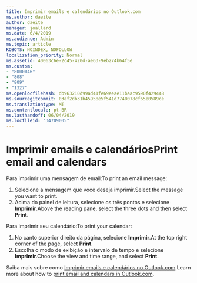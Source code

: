 ```yaml
---
title: Imprimir emails e calendários no Outlook.com
ms.author: daeite
author: daeite
manager: joallard
ms.date: 6/4/2019
ms.audience: Admin
ms.topic: article
ROBOTS: NOINDEX, NOFOLLOW
localization_priority: Normal
ms.assetid: 40063c6e-2c45-420d-ae63-9eb274b64f5e
ms.custom:
- "8000046"
- "808"
- "809"
- "1327"
ms.openlocfilehash: db963210d99ad41fe69eeae11baac9590f429448
ms.sourcegitcommit: 03af2db31b45958e5f541d7740078cf65e0589ce
ms.translationtype: MT
ms.contentlocale: pt-BR
ms.lasthandoff: 06/04/2019
ms.locfileid: "34709005"
---
```

# <a name="print-email-and-calendars"></a><span data-ttu-id="7ecc7-102">Imprimir emails e calendários</span><span class="sxs-lookup"><span data-stu-id="7ecc7-102">Print email and calendars</span></span>

<span data-ttu-id="7ecc7-103">Para imprimir uma mensagem de email:</span><span class="sxs-lookup"><span data-stu-id="7ecc7-103">To print an email message:</span></span>
  
1. <span data-ttu-id="7ecc7-104">Selecione a mensagem que você deseja imprimir.</span><span class="sxs-lookup"><span data-stu-id="7ecc7-104">Select the message you want to print.</span></span>
1. <span data-ttu-id="7ecc7-105">Acima do painel de leitura, selecione os três pontos e selecione **Imprimir**.</span><span class="sxs-lookup"><span data-stu-id="7ecc7-105">Above the reading pane, select the three dots and then select **Print**.</span></span>

<span data-ttu-id="7ecc7-106">Para imprimir seu calendário:</span><span class="sxs-lookup"><span data-stu-id="7ecc7-106">To print your calendar:</span></span>

1. <span data-ttu-id="7ecc7-107">No canto superior direito da página, selecione **Imprimir**.</span><span class="sxs-lookup"><span data-stu-id="7ecc7-107">At the top right corner of the page, select **Print**.</span></span>
1. <span data-ttu-id="7ecc7-108">Escolha o modo de exibição e intervalo de tempo e selecione **Imprimir**.</span><span class="sxs-lookup"><span data-stu-id="7ecc7-108">Choose the view and time range, and select **Print**.</span></span>

<span data-ttu-id="7ecc7-109">Saiba mais sobre como [Imprimir emails e calendários no Outlook.com](https://go.microsoft.com/fwlink/p/?linkid=2001208&amp;clcid=0x409).</span><span class="sxs-lookup"><span data-stu-id="7ecc7-109">Learn more about how to [print email and calendars in Outlook.com](https://go.microsoft.com/fwlink/p/?linkid=2001208&amp;clcid=0x409).</span></span>